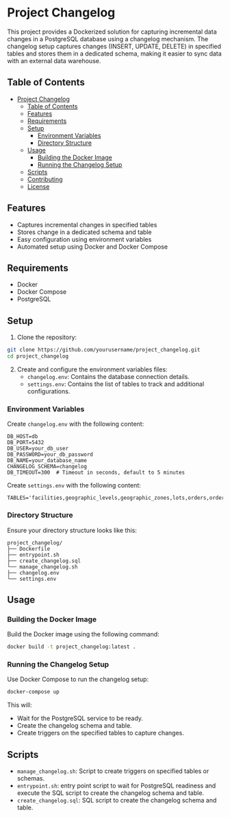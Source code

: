 # Project Changelog

This project provides a Dockerized solution for capturing incremental data changes in a PostgreSQL database using a changelog mechanism. The changelog setup captures changes (INSERT, UPDATE, DELETE) in specified tables and stores them in a dedicated schema, making it easier to sync data with an external data warehouse.

## Table of Contents

- [Project Changelog](#project-changelog)
  - [Table of Contents](#table-of-contents)
  - [Features](#features)
  - [Requirements](#requirements)
  - [Setup](#setup)
    - [Environment Variables](#environment-variables)
    - [Directory Structure](#directory-structure)
  - [Usage](#usage)
    - [Building the Docker Image](#building-the-docker-image)
    - [Running the Changelog Setup](#running-the-changelog-setup)
  - [Scripts](#scripts)
  - [Contributing](#contributing)
  - [License](#license)

## Features

- Captures incremental changes in specified tables
- Stores change in a dedicated schema and table
- Easy configuration using environment variables
- Automated setup using Docker and Docker Compose

## Requirements

- Docker
- Docker Compose
- PostgreSQL

## Setup

1. Clone the repository:

```sh
git clone https://github.com/yourusername/project_changelog.git
cd project_changelog
```

2. Create and configure the environment variables files:
    - `changelog.env`: Contains the database connection details.
    - `settings.env`: Contains the list of tables to track and additional configurations.

### Environment Variables

Create `changelog.env` with the following content:

```env
DB_HOST=db
DB_PORT=5432
DB_USER=your_db_user
DB_PASSWORD=your_db_password
DB_NAME=your_database_name
CHANGELOG_SCHEMA=changelog
DB_TIMEOUT=300  # Timeout in seconds, default to 5 minutes
```

Create `settings.env` with the following content:

```env
TABLES='facilities,geographic_levels,geographic_zones,lots,orders,order_line_items,orderables,orderable_children,orderable_display_categories,orderable_identifiers,orderable_units_assignment,programs,program_orderables,proofs_of_delivery,proof_of_delivery_line_items,requisitions,requisition_line_items,stock_cards,stock_card_line_items,stock_events,stock_event_line_items,physical_inventory_line_items,users'
```

### Directory Structure

Ensure your directory structure looks like this:

```
project_changelog/
├── Dockerfile
├── entrypoint.sh
├── create_changelog.sql
└── manage_changelog.sh
├── changelog.env
└── settings.env
```

## Usage

### Building the Docker Image

Build the Docker image using the following command:

```sh
docker build -t project_changelog:latest .
```

### Running the Changelog Setup

Use Docker Compose to run the changelog setup:

```sh
docker-compose up
```

This will:
- Wait for the PostgreSQL service to be ready.
- Create the changelog schema and table.
- Create triggers on the specified tables to capture changes.

## Scripts

- `manage_changelog.sh`: Script to create triggers on specified tables or schemas.
- `entrypoint.sh`: entry point script to wait for PostgreSQL readiness and execute the SQL script to create the changelog schema and table.
- `create_changelog.sql`: SQL script to create the changelog schema and table.
